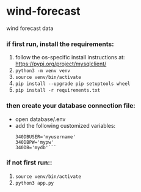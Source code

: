 # wind-forecast
wind forecast data 

### if first run, install the requirements:
1) follow the os-specific install instructions at: https://pypi.org/project/mysqlclient/
2) `python3 -m venv venv`
3) `source venv/bin/activate`
4) `pip install --upgrade pip setuptools wheel`
5) `pip install -r requirements.txt`

### then create your database connection file:
- open database/.env
- add the following customized variables:
    ```340DBHOST='mydbhost'
    340DBUSER='myusername'
    340DBPW='mypw'
    340DB='mydb'```

### if not first run::
1) `source venv/bin/activate`
2) `python3 app.py`